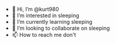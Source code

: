 - 👋 Hi, I’m @kurt980
- 👀 I’m interested in sleeping
- 🌱 I’m currently learning sleeping
- 💞️ I’m looking to collaborate on sleeping
- 📫 How to reach me don't

<!---
kurt980/kurt980 is a ✨ special ✨ repository because its `README.md` (this file) appears on your GitHub profile.
You can click the Preview link to take a look at your changes.
--->
